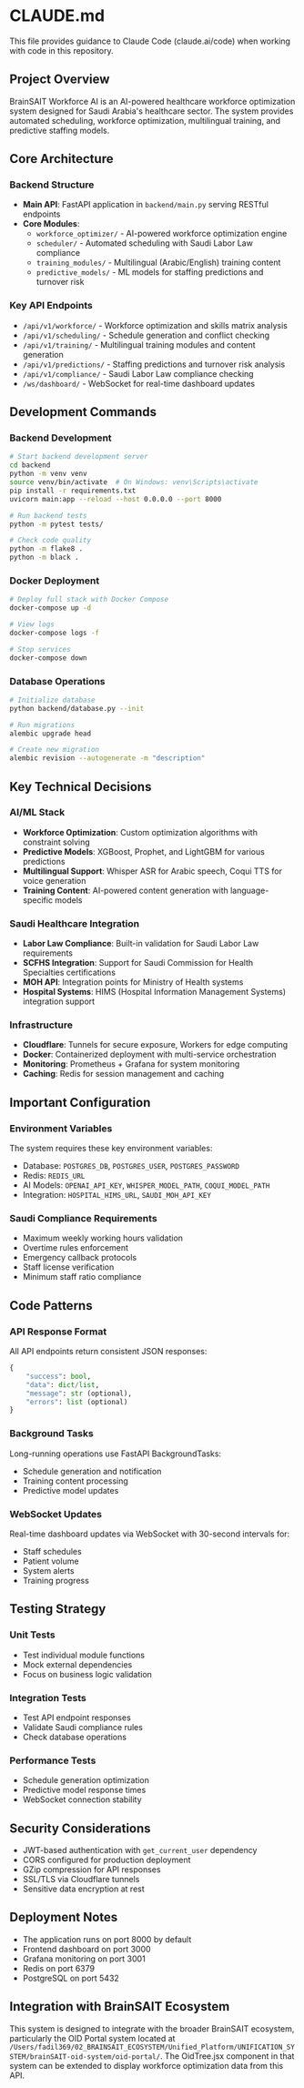# CLAUDE.md

This file provides guidance to Claude Code (claude.ai/code) when working with code in this repository.

## Project Overview

BrainSAIT Workforce AI is an AI-powered healthcare workforce optimization system designed for Saudi Arabia's healthcare sector. The system provides automated scheduling, workforce optimization, multilingual training, and predictive staffing models.

## Core Architecture

### Backend Structure
- **Main API**: FastAPI application in `backend/main.py` serving RESTful endpoints
- **Core Modules**:
  - `workforce_optimizer/` - AI-powered workforce optimization engine
  - `scheduler/` - Automated scheduling with Saudi Labor Law compliance
  - `training_modules/` - Multilingual (Arabic/English) training content
  - `predictive_models/` - ML models for staffing predictions and turnover risk

### Key API Endpoints
- `/api/v1/workforce/` - Workforce optimization and skills matrix analysis
- `/api/v1/scheduling/` - Schedule generation and conflict checking
- `/api/v1/training/` - Multilingual training modules and content generation
- `/api/v1/predictions/` - Staffing predictions and turnover risk analysis
- `/api/v1/compliance/` - Saudi Labor Law compliance checking
- `/ws/dashboard/` - WebSocket for real-time dashboard updates

## Development Commands

### Backend Development
```bash
# Start backend development server
cd backend
python -m venv venv
source venv/bin/activate  # On Windows: venv\Scripts\activate
pip install -r requirements.txt
uvicorn main:app --reload --host 0.0.0.0 --port 8000

# Run backend tests
python -m pytest tests/

# Check code quality
python -m flake8 .
python -m black .
```

### Docker Deployment
```bash
# Deploy full stack with Docker Compose
docker-compose up -d

# View logs
docker-compose logs -f

# Stop services
docker-compose down
```

### Database Operations
```bash
# Initialize database
python backend/database.py --init

# Run migrations
alembic upgrade head

# Create new migration
alembic revision --autogenerate -m "description"
```

## Key Technical Decisions

### AI/ML Stack
- **Workforce Optimization**: Custom optimization algorithms with constraint solving
- **Predictive Models**: XGBoost, Prophet, and LightGBM for various predictions
- **Multilingual Support**: Whisper ASR for Arabic speech, Coqui TTS for voice generation
- **Training Content**: AI-powered content generation with language-specific models

### Saudi Healthcare Integration
- **Labor Law Compliance**: Built-in validation for Saudi Labor Law requirements
- **SCFHS Integration**: Support for Saudi Commission for Health Specialties certifications
- **MOH API**: Integration points for Ministry of Health systems
- **Hospital Systems**: HIMS (Hospital Information Management Systems) integration support

### Infrastructure
- **Cloudflare**: Tunnels for secure exposure, Workers for edge computing
- **Docker**: Containerized deployment with multi-service orchestration
- **Monitoring**: Prometheus + Grafana for system monitoring
- **Caching**: Redis for session management and caching

## Important Configuration

### Environment Variables
The system requires these key environment variables:
- Database: `POSTGRES_DB`, `POSTGRES_USER`, `POSTGRES_PASSWORD`
- Redis: `REDIS_URL`
- AI Models: `OPENAI_API_KEY`, `WHISPER_MODEL_PATH`, `COQUI_MODEL_PATH`
- Integration: `HOSPITAL_HIMS_URL`, `SAUDI_MOH_API_KEY`

### Saudi Compliance Requirements
- Maximum weekly working hours validation
- Overtime rules enforcement
- Emergency callback protocols
- Staff license verification
- Minimum staff ratio compliance

## Code Patterns

### API Response Format
All API endpoints return consistent JSON responses:
```python
{
    "success": bool,
    "data": dict/list,
    "message": str (optional),
    "errors": list (optional)
}
```

### Background Tasks
Long-running operations use FastAPI BackgroundTasks:
- Schedule generation and notification
- Training content processing
- Predictive model updates

### WebSocket Updates
Real-time dashboard updates via WebSocket with 30-second intervals for:
- Staff schedules
- Patient volume
- System alerts
- Training progress

## Testing Strategy

### Unit Tests
- Test individual module functions
- Mock external dependencies
- Focus on business logic validation

### Integration Tests
- Test API endpoint responses
- Validate Saudi compliance rules
- Check database operations

### Performance Tests
- Schedule generation optimization
- Predictive model response times
- WebSocket connection stability

## Security Considerations

- JWT-based authentication with `get_current_user` dependency
- CORS configured for production deployment
- GZip compression for API responses
- SSL/TLS via Cloudflare tunnels
- Sensitive data encryption at rest

## Deployment Notes

- The application runs on port 8000 by default
- Frontend dashboard on port 3000
- Grafana monitoring on port 3001
- Redis on port 6379
- PostgreSQL on port 5432

## Integration with BrainSAIT Ecosystem

This system is designed to integrate with the broader BrainSAIT ecosystem, particularly the OID Portal system located at `/Users/fadil369/02_BRAINSAIT_ECOSYSTEM/Unified_Platform/UNIFICATION_SYSTEM/brainSAIT-oid-system/oid-portal/`. The OidTree.jsx component in that system can be extended to display workforce optimization data from this API.